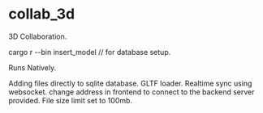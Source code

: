 # collab_3d

3D Collaboration.

cargo r --bin insert_model // for database setup.

Runs Natively.

Adding files directly to sqlite database.
GLTF loader.
Realtime sync using websocket.
change address in frontend to connect to the backend server provided.
File size limit set to 100mb.
